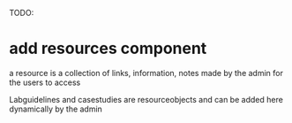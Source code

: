 TODO:

# add resources component
a resource is a collection of links, information, notes made by the admin for the users to access

Labguidelines and casestudies are resourceobjects and can be added here dynamically by the admin
